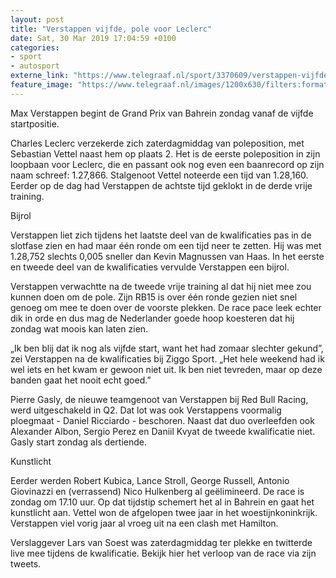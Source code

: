 ```yaml
---
layout: post
title: "Verstappen vijfde, pole voor Leclerc"
date: Sat, 30 Mar 2019 17:04:59 +0100
categories: 
- sport 
- autosport 
externe_link: "https://www.telegraaf.nl/sport/3370609/verstappen-vijfde-pole-voor-leclerc"
feature_image: "https://www.telegraaf.nl/images/1200x630/filters:format(jpeg):quality(80)/cdn-kiosk-api.telegraaf.nl/046c4c0e-5383-11e9-98c7-02c309bc01c1.jpg"
---
```


<p class="intro">Max Verstappen begint de Grand Prix van Bahrein zondag vanaf de vijfde startpositie.</p> <p>Charles Leclerc verzekerde zich zaterdagmiddag van poleposition, met Sebastian Vettel naast hem op plaats 2. Het is de eerste poleposition in zijn loopbaan voor Leclerc, die en passant ook nog even een baanrecord op zijn naam schreef: 1.27,866. Stalgenoot Vettel noteerde een tijd van 1.28,160. Eerder op de dag had Verstappen de achtste tijd geklokt in de derde vrije training.</p><p>Bijrol</p><p>Verstappen liet zich tijdens het laatste deel van de kwalificaties pas in de slotfase zien en had maar één ronde om een tijd neer te zetten. Hij was met 1.28,752 slechts 0,005 sneller dan Kevin Magnussen van Haas. In het eerste en tweede deel van de kwalificaties vervulde Verstappen een bijrol.</p><p>Verstappen verwachtte na de tweede vrije training al dat hij niet mee zou kunnen doen om de pole. Zijn RB15 is over één ronde gezien niet snel genoeg om mee te doen over de voorste plekken. De race pace leek echter dik in orde en dus mag de Nederlander goede hoop koesteren dat hij zondag wat moois kan laten zien.</p><p>„Ik ben blij dat ik nog als vijfde start, want het had zomaar slechter gekund”, zei Verstappen na de kwalificaties bij Ziggo Sport. „Het hele weekend had ik wel iets en het kwam er gewoon niet uit. Ik ben niet tevreden, maar op deze banden gaat het nooit echt goed.”</p><p>Pierre Gasly, de nieuwe teamgenoot van Verstappen bij Red Bull Racing, werd uitgeschakeld in Q2. Dat lot was ook Verstappens voormalig ploegmaat - Daniel Ricciardo - beschoren. Naast dat duo overleefden ook Alexander Albon, Sergio Perez en Daniil Kvyat de tweede kwalificatie niet. Gasly start zondag als dertiende.</p><p>Kunstlicht</p><p>Eerder werden Robert Kubica, Lance Stroll, George Russell, Antonio Giovinazzi en (verrassend) Nico Hulkenberg al geëlimineerd. De race is zondag om 17.10 uur. Op dat tijdstip schemert het al in Bahrein en gaat het kunstlicht aan. Vettel won de afgelopen twee jaar in het woestijnkoninkrijk. Verstappen viel vorig jaar al vroeg uit na een clash met Hamilton.</p><p>Verslaggever Lars van Soest was zaterdagmiddag ter plekke en twitterde live mee tijdens de kwalificatie. Bekijk hier het verloop van de race via zijn tweets.</p>
